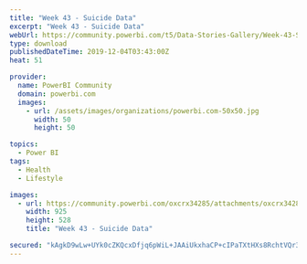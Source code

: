 ```yaml
---
title: "Week 43 - Suicide Data"
excerpt: "Week 43 - Suicide Data"
webUrl: https://community.powerbi.com/t5/Data-Stories-Gallery/Week-43-Suicide-Data/m-p/864856
type: download
publishedDateTime: 2019-12-04T03:43:00Z
heat: 51

provider:
  name: PowerBI Community
  domain: powerbi.com
  images:
    - url: /assets/images/organizations/powerbi.com-50x50.jpg
      width: 50
      height: 50

topics:
  - Power BI
tags:
  - Health
  - Lifestyle

images:
  - url: https://community.powerbi.com/oxcrx34285/attachments/oxcrx34285/DataStoriesGallery/3176/1/Capture.PNG
    width: 925
    height: 528
    title: "Week 43 - Suicide Data"

secured: "kAgkD9wLw+UYk0cZKQcxDfjq6pWiL+JAAiUkxhaCP+cIPaTXtHXs8RchtVQr3B3fPxPfHXktvF4yhKABLNRtJJIMvxvegDROIKmwO3ek+iOD2qmXJg10V/B80RLliui52bA0jTc5IctkIPLsVBcemQUB2UEsjRksrMFr1bvGLJfkvSffmPFsnZ+20ip7V0ARf1A3ZZQl8uOwZK9jDYa95FALvfFYYPqHOmhd3Ao2zKELZWSz1tN3f1lbd2RPjbbKf/tlx3RP/rXx1COwnLjR4jRfGM5sh++ILvB14IThMyRvMydZ3d4ty7w3PURuarMo6kpqER58oM+6ceGXxubgLXcCIlGNxmxsLAuNWnC04JXcOPscZc5qgnBxEJprgdSP;y6/KvzmOCfrPLsZHMBzViQ=="
---
```


